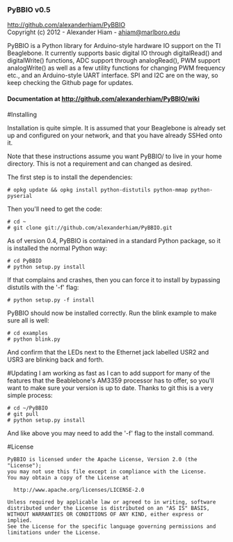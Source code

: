 ### PyBBIO v0.5
http://github.com/alexanderhiam/PyBBIO  
Copyright (c) 2012 - Alexander Hiam - ahiam@marlboro.edu    

PyBBIO is a Python library for Arduino-style hardware IO support on the TI 
Beaglebone. It currently supports basic digital IO through digitalRead() 
and digitalWrite() functions, ADC support through analogRead(), PWM support 
analogWrite() as well as a few utility functions for changing PWM frequency
etc., and an Arduino-style UART interface. SPI and I2C are on the way, so 
keep checking the Github page for updates.  
#### Documentation at http://github.com/alexanderhiam/PyBBIO/wiki

#Installing

Installation is quite simple. It is assumed that your Beaglebone is already 
set up and configured on your network, and that you have already SSHed onto it. 

Note that these instructions assume you want PyBBIO/ to live in your home 
directory. This is not a requirement and can changed as desired. 

The first step is to install the dependencies: 

    # opkg update && opkg install python-distutils python-mmap python-pyserial

Then you'll need to get the code:

    # cd ~
    # git clone git://github.com/alexanderhiam/PyBBIO.git

As of version 0.4, PyBBIO is contained in a standard Python package, so it is 
installed the normal Python way:

    # cd PyBBIO
    # python setup.py install

If that complains and crashes, then you can force it to install by bypassing distutils with the '-f' flag:

    # python setup.py -f install

PyBBIO should now be installed correctly. Run the blink example to make sure 
all is well:

    # cd examples
    # python blink.py

And confirm that the LEDs next to the Ethernet jack labelled USR2 and USR3 
are blinking back and forth. 

#Updating
I am working as fast as I can to add support for many of the features that 
the Beablebone's AM3359 processor has to offer, so you'll want to make sure 
your version is up to date. Thanks to git this is a very simple process:

    # cd ~/PyBBIO
    # git pull
    # python setup.py install

And like above you may need to add the '-f' flag to the install command.

#License

    PyBBIO is licensed under the Apache License, Version 2.0 (the "License");
    you may not use this file except in compliance with the License.
    You may obtain a copy of the License at

      http://www.apache.org/licenses/LICENSE-2.0

    Unless required by applicable law or agreed to in writing, software
    distributed under the License is distributed on an "AS IS" BASIS,
    WITHOUT WARRANTIES OR CONDITIONS OF ANY KIND, either express or implied.
    See the License for the specific language governing permissions and
    limitations under the License.